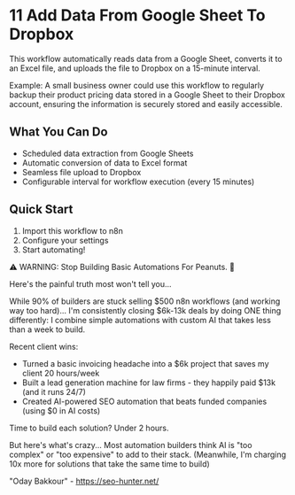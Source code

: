 # 11 Add Data From Google Sheet To Dropbox

This workflow automatically reads data from a Google Sheet, converts it to an Excel file, and uploads the file to Dropbox on a 15-minute interval.

Example: A small business owner could use this workflow to regularly backup their product pricing data stored in a Google Sheet to their Dropbox account, ensuring the information is securely stored and easily accessible.

## What You Can Do
- Scheduled data extraction from Google Sheets
- Automatic conversion of data to Excel format
- Seamless file upload to Dropbox
- Configurable interval for workflow execution (every 15 minutes)

## Quick Start
1. Import this workflow to n8n
2. Configure your settings
3. Start automating!

⚠️ WARNING: Stop Building Basic Automations For Peanuts. 🚫

Here's the painful truth most won't tell you...

While 90% of builders are stuck selling $500 n8n workflows (and working way too hard)...
I'm consistently closing $6k-13k deals by doing ONE thing differently:
I combine simple automations with custom AI that takes less than a week to build.

Recent client wins:
* Turned a basic invoicing headache into a $6k project that saves my client 20 hours/week
* Built a lead generation machine for law firms - they happily paid $13k (and it runs 24/7)
* Created AI-powered SEO automation that beats funded companies (using $0 in AI costs)

Time to build each solution? Under 2 hours.

But here's what's crazy...
Most automation builders think AI is "too complex" or "too expensive" to add to their stack.
(Meanwhile, I'm charging 10x more for solutions that take the same time to build)

"Oday Bakkour" - https://seo-hunter.net/
